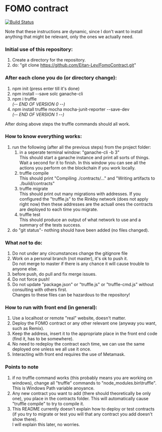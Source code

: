 # FOMO contract

[![Build Status](https://dev.azure.com/eitanlev/DevOpsEthereumProject/_apis/build/status/Eitan-Lev.FomoContract?branchName=azure-pipelines)](https://dev.azure.com/eitanlev/DevOpsEthereumProject/_build/latest?definitionId=7)

Note that these instructions are dynamic, since I don't want to install anything that might be relevant, only the ones we actually need.

### Initial use of this repository:
1. Create a directory for the repository.
1. do: "git clone https://github.com/Eitan-Lev/FomoContract.git"

### After each clone you do (or directory change):
1. npm init (press enter till it's done)
1. npm install --save solc ganache-cli
1. npm i truffle\
*(-- END OF VERSION 0 --)*
1. npm install truffle mocha mocha-junit-reporter --save-dev\
*(-- END OF VERSION 1 --)*


After doing above steps the truffle commands should all work.

### How to know everything works:
1. run the following (after all the previous steps) from the project folder:
    1. in a seperate terminal window: "ganache-cli -b 3"\
    This should start a ganache instance and print all sorts of things. Wait a second for it to finish.
    In this window you can see all the actions you perform on the blockchain if you work locally.
    1. truffle compile\
    This should print "Compiling ./contracts/..." and "Writing artifacts to ./build/contracts"
    1. truffle migrate\
    This should print out many migrations with addresses.
    If you configured the "truffle.js" to the Rinkby network (does not apply right now) then these addresses are the actuall ones the contracts are deployed to each time you migrate.
    1. truffle test\
    This should produce an output of what network to use and a summary of the tests success.
1. do "git status"- nothing should have been added (no files changed).

### What *not* to do:
1. Do not under any circumstances change the gitignore file
1. Work on a personal branch (not master), it's ok to push it.\
Do not merge to master if there is any chance it will cause trouble to anyone else.
1. before push, do pull and fix merge issues.
1. Do not force push!
1. Do not update "package.json" or "truffle.js" or "truffle-cmd.js" without consulting with others first.\
Changes to these files can be hazardous to the repository!

### How to run with front end (in general):
1. Use a localhost or remote "real" website, doesn't matter.
1. Deploy the FOMO contract or any other relevant one (anyway you want, such as Remix).
1. Keep the address, insert it to the appropriate place in the front end code (find it, has to be somewhere).
1. No need to redeploy the contract each time, we can use the same deployed one unless we all use it once.
1. Interacting with front end requires the use of Metamask.

### Points to note
1. if no truffle command works (this probably means you are working on windows), change all "truffle" commands to "node_modules\.bin\truffle". This is Windows Path variable anoyance. 
1. Any new contract you want to add (there should theoretically be only one), you place in the contracts folder. This will automatically cause "truffle compile" to try to compile it.
1. This README currently doesn't explain how to deploy or test contracts (if you try to migrate or test you will that any contract you add doesn't show there).\
I will explain this later, no worries. 
